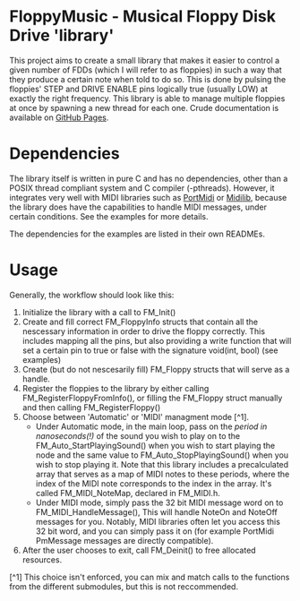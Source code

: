 # FloppyMusic - Musical Floppy Disk Drive 'library'

This project aims to create a small library that makes it easier to control a given number of FDDs (which I will refer to as floppies) in such a way that they produce a certain note when told to do so. This is done by pulsing the floppies' STEP and DRIVE ENABLE pins logically true (usually LOW) at exactly the right frequency. This library is able to manage multiple floppies at once by spawning a new thread for each one. Crude documentation is available on [GitHub Pages](https://tolv2.github.io/FloppyMusic/).

# Dependencies

The library itself is written in pure C and has no dependencies, other than a POSIX thread compliant system and C compiler (-pthreads). However, it integrates very well with MIDI libraries such as [PortMidi](https://github.com/PortMidi/portmidi) or [Midilib](https://github.com/MarquisdeGeek/midilib), because the library does have the capabilities to handle MIDI messages, under certain conditions. See the examples for more details.

The dependencies for the examples are listed in their own READMEs.

# Usage

Generally, the workflow should look like this:

1. Initialize the library with a call to FM_Init()
2. Create and fill correct FM_FloppyInfo structs that contain all the nescessary information in order to drive the floppy correctly. This includes mapping all the pins, but also providing a write function that will set a certain pin to true or false with the signature void(int, bool) (see examples)
3. Create (but do not nescesarily fill) FM_Floppy structs that will serve as a handle.
4. Register the floppies to the library by either calling FM_RegisterFloppyFromInfo(), or filling the FM_Floppy struct manually and then calling FM_RegisterFloppy()
5. Choose between 'Automatic' or 'MIDI' managment mode [^1].
    - Under Automatic mode, in the main loop, pass on the *period in nanoseconds(!)* of the sound you wish to play on to the FM_Auto_StartPlayingSound() when you wish to start playing the node and the same value to FM_Auto_StopPlayingSound() when you wish to stop playing it. Note that this library includes a precalculated array that serves as a map of MIDI notes to these periods, where the index of the MIDI note corresponds to the index in the array. It's called FM_MIDI_NoteMap, declared in FM_MIDI.h.
    - Under MIDI mode, simply pass the 32 bit MIDI message word on to FM_MIDI_HandleMessage(), This will handle NoteOn and NoteOff messages for you. Notably, MIDI libraries often let you access this 32 bit word, and you can simply pass it on (for example PortMidi PmMessage messages are directly compatible).
6. After the user chooses to exit, call FM_Deinit() to free allocated resources. 



[^1] This choice isn't enforced, you can mix and match calls to the functions from the different submodules, but this is not reccommended.